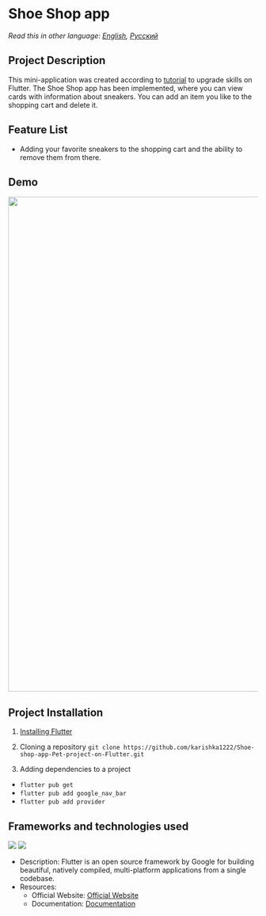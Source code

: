 # Shoe Shop app

_Read this in other language: [English](README.md), [Русский](README.ru.md)_

## Project Description

This mini-application was created according to [tutorial](https://www.youtube.com/watch?v=HQ_ytw58tC4&t=6762s) to upgrade skills on Flutter.
The Shoe Shop app has been implemented, where you can view cards with information about sneakers. You can add an item you like to the shopping cart and delete it.

## Feature List

- Adding your favorite sneakers to the shopping cart and the ability to remove them from there.

## Demo

<img src="lib/images/demo.png" width="1000" />

## Project Installation

1. [Installing Flutter](https://docs.flutter.dev/get-started/install)

2. Cloning a repository
   `git clone https://github.com/karishka1222/Shoe-shop-app-Pet-project-on-Flutter.git`

3. Adding dependencies to a project

- `flutter pub get`
- `flutter pub add google_nav_bar`
- `flutter pub add provider`

## Frameworks and technologies used

<img src="https://img.shields.io/badge/Flutter%20-%2302569B.svg?&style=for-the-badge&logo=Flutter&logoColor=white" />

<img src="https://img.shields.io/badge/dart-%230175C2.svg?&style=for-the-badge&logo=dart&logoColor=white"/>

* Description: Flutter is an open source framework by Google for building beautiful, natively compiled, multi-platform applications from a single codebase.
* Resources:
  * Official Website: [Official Website](https://flutter.dev/)
  * Documentation: [Documentation](https://docs.flutter.dev/)